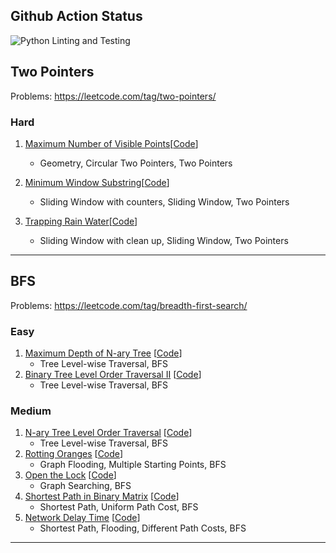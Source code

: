 ## Github Action Status

![Python Linting and Testing](https://github.com/github/docs/actions/workflows/lint_and_test.yml/badge.svg)

## Two Pointers

Problems: https://leetcode.com/tag/two-pointers/

### Hard

1. [Maximum Number of Visible Points](https://leetcode.com/problems/maximum-number-of-visible-points/)[[Code](https://github.com/kingychiu/algorithm_problems/blob/master/src/maximum_number_of_visible_points/solution.py)]
    - Geometry, Circular Two Pointers, Two Pointers

2. [Minimum Window Substring](https://leetcode.com/problems/minimum-window-substring/)[[Code](https://github.com/kingychiu/algorithm_problems/blob/master/src/minimum_window_substring/solution.py)]
    - Sliding Window with counters, Sliding Window, Two Pointers

3. [Trapping Rain Water](https://leetcode.com/problems/trapping-rain-water/)[[Code](https://github.com/kingychiu/algorithm_problems/blob/master/src/trapping_rain_water/solution.py)]
    - Sliding Window with clean up, Sliding Window, Two Pointers

<hr>

## BFS

Problems: https://leetcode.com/tag/breadth-first-search/

### Easy
1. [Maximum Depth of N-ary Tree](https://leetcode.com/problems/maximum-depth-of-n-ary-tree)
[[Code](https://github.com/kingychiu/algorithm_problems/blob/master/src/maximum_depth_of_n_ary_tree/solution.py)]
    - Tree Level-wise Traversal, BFS
2. [Binary Tree Level Order Traversal II](https://leetcode.com/problems/binary-tree-level-order-traversal-ii/)
[[Code](https://github.com/kingychiu/algorithm_problems/blob/master/src/binary_tree_level_order_traversal_ii/solution.py)]
    - Tree Level-wise Traversal, BFS
### Medium
1. [N-ary Tree Level Order Traversal](https://leetcode.com/problems/n-ary-tree-level-order-traversal/)
[[Code](https://github.com/kingychiu/algorithm_problems/blob/master/src/n_ary_tree_level_order_traversal/solution.py)]
    - Tree Level-wise Traversal, BFS
2. [Rotting Oranges](https://leetcode.com/problems/rotting-oranges/)
[[Code](https://github.com/kingychiu/algorithm_problems/blob/master/src/rotting_oranges/solution.py)]
    - Graph Flooding, Multiple Starting Points, BFS
3. [Open the Lock](https://leetcode.com/problems/open-the-lock/)
[[Code](https://github.com/kingychiu/algorithm_problems/blob/master/src/open_the_lock/solution.py)]
    - Graph Searching, BFS
4. [Shortest Path in Binary Matrix](https://leetcode.com/problems/shortest-path-in-binary-matrix/)
[[Code]()]
    - Shortest Path, Uniform Path Cost, BFS
5. [Network Delay Time](https://leetcode.com/problems/network-delay-time/)
[[Code]()]
    - Shortest Path, Flooding, Different Path Costs, BFS
<hr>
